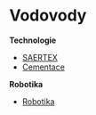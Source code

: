 Vodovody
========

**Technologie**

- [SAERTEX](/sluzby/vodovody/saertex/)
- [Cementace](/sluzby/vodovody/cementace/)

**Robotika**

- [Robotika](/sluzby/robotika/)
